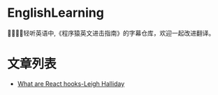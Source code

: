 # EnglishLearning
👨‍💻‍👨‍💻‍轻听英语中,《程序猿英文进击指南》的字幕仓库，欢迎一起改进翻译。


# 文章列表

- [What are React hooks-Leigh Halliday](https://github.com/Anderson-Liu/EnglishLearning/tree/master/What_are_React_hooks-Leigh_Halliday)
